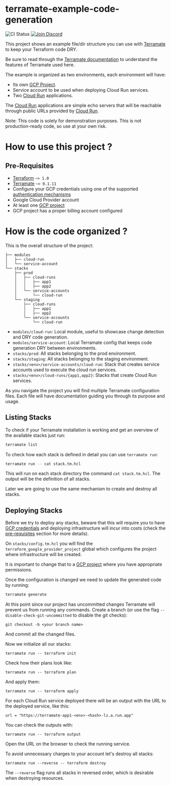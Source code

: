 # terramate-example-code-generation

![CI Status](https://github.com/mineiros-io/terramate-example-code-generation/actions/workflows/ci.yml/badge.svg)
[![Join Discord](https://img.shields.io/discord/1088753599951151154?label=Discord&logo=discord&logoColor=white)](https://terramate.io/discord)

This project shows an example file/dir structure you can use with
[Terramate](https://github.com/mineiros-io/terramate) to keep your Terraform
code DRY.

Be sure to read through the [Terramate documentation](https://github.com/mineiros-io/terramate)
to understand the features of Terramate used here.

The example is organized as two environments, each environment will have:

- Its own [GCP Project](https://cloud.google.com/storage/docs/projects).
- Service account to be used when deploying Cloud Run services.
- Two [Cloud Run](https://cloud.google.com/run) applications.

The [Cloud Run](https://cloud.google.com/run) applications are simple
echo servers that will be reachable through public URLs provided by
[Cloud Run](https://cloud.google.com/run).

Note: This code is solely for demonstration purposes.
This is not production-ready code, so use at your own risk.

# How to use this project ?

## Pre-Requisites

- [Terraform](https://www.terraform.io/) `~> 1.0`
- [Terramate](https://github.com/mineiros-io/terramate) `~> 0.1.11`
- Configure your GCP credentials using one of the supported [authentication mechanisms](https://registry.terraform.io/providers/hashicorp/google/latest/docs/guides/provider_reference#authentication)
- Google Cloud Provider account
- At least one [GCP project](https://cloud.google.com/storage/docs/projects)
- GCP project has a proper billing account configured

# How is the code organized ?

This is the overall structure of the project:

```
├── modules
│   ├── cloud-run
│   └── service-account
└── stacks
    ├── prod
    │   ├── cloud-runs
    │   │   ├── app1
    │   │   ├── app2
    │   └── service-accounts
    │       └── cloud-run
    └── staging
        ├── cloud-runs
        │   ├── app1
        │   ├── app2
        └── service-accounts
            └── cloud-run
```

- `modules/cloud-run`: Local module, useful to showcase change detection and DRY code generation.
- `modules/service-account`: Local Terramate config that keeps code generation DRY between environments.
- `stacks/prod`: All stacks belonging to the prod environment.
- `stacks/staging`: All stacks belonging to the staging environment.
- `stacks/<env>/service-accounts/cloud-run`: Stack that creates service accounts used to execute the cloud run services.
- `stacks/<env>/cloud-runs/{app1,app2}`: Stacks that create Cloud Run services.

As you navigate the project you will find multiple Terramate configuration files.
Each file will have documentation guiding you through its purpose and usage.

## Listing Stacks

To check if your Terramate installation is working and get an overview of the
available stacks just run:

```sh
terramate list
```

To check how each stack is defined in detail you can use `terramate run`:

```sh
terramate run -- cat stack.tm.hcl
```

This will run on each stack directory the command `cat stack.tm.hcl`.
The output will be the definition of all stacks.

Later we are going to use the same mechanism to create and destroy all stacks.

## Deploying Stacks

Before we try to deploy any stacks, beware that this will require you
to have [GCP credentials](https://cloud.google.com/docs/authentication/getting-started)
and deploying infrastructure will incur into costs (check the
[pre-requisites](#pre-requisites) section for more details).

On `stacks/config.tm.hcl` you will find the `terraform_google_provider_project`
global which configures the project where infrastructure will be created.

It is important to change that to a [GCP project](https://cloud.google.com/storage/docs/projects)
where you have appropriate permissions.

Once the configuration is changed we need to update the generated code by running:

```sh
terramate generate
```

At this point since our project has uncommitted changes Terramate will prevent us
from running any commands. Create a branch (or use the flag `--disable-check-git-uncommitted`
to disable the git checks):

```
git checkout -b <your branch name>
```

And commit all the changed files.

Now we initialize all our stacks:

```
terramate run -- terraform init
```

Check how their plans look like:

```
terramate run -- terraform plan
```

And apply them:

```
terramate run -- terraform apply
```

For each Cloud Run service deployed there will be an output with the URL to
the deployed service, like this:

```
url = "https://terramate-app1-<env>-<hash>-lz.a.run.app"
```

You can check the outputs with:

```
terramate run -- terraform output
```

Open the URL on the browser to check the running service.

To avoid unnecessary charges to your account let's destroy all stacks:

```
terramate run --reverse -- terraform destroy
```

The `--reverse` flag runs all stacks in reversed order, which is desirable
when destroying resources.
